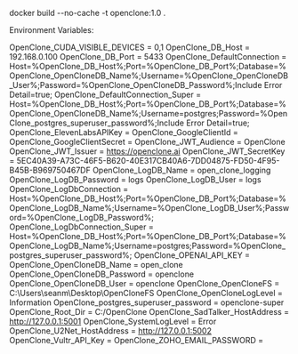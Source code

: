 docker build --no-cache -t openclone:1.0 .

Environment Variables:

OpenClone_CUDA_VISIBLE_DEVICES = 0,1
OpenClone_DB_Host = 192.168.0.100
OpenClone_DB_Port = 5433
OpenClone_DefaultConnection = Host=%OpenClone_DB_Host%;Port=%OpenClone_DB_Port%;Database=%OpenClone_OpenCloneDB_Name%;Username=%OpenClone_OpenCloneDB_User%;Password=%OpenClone_OpenCloneDB_Password%;Include Error Detail=true;
OpenClone_DefaultConnection_Super = Host=%OpenClone_DB_Host%;Port=%OpenClone_DB_Port%;Database=%OpenClone_OpenCloneDB_Name%;Username=postgres;Password=%OpenClone_postgres_superuser_password%;Include Error Detail=true;
OpenClone_ElevenLabsAPIKey = <Your Key>
OpenClone_GoogleClientId = <Your Key>
OpenClone_GoogleClientSecret = <Your Key>
OpenClone_JWT_Audience = OpenClone
OpenClone_JWT_Issuer = https://openclone.ai
OpenClone_JWT_SecretKey = 5EC40A39-A73C-46F5-B620-40E317CB40A6-7DD04875-FD50-4F95-B45B-B969750467DF
OpenClone_LogDB_Name = open_clone_logging
OpenClone_LogDB_Password = logs
OpenClone_LogDB_User = logs
OpenClone_LogDbConnection = Host=%OpenClone_DB_Host%;Port=%OpenClone_DB_Port%;Database=%OpenClone_LogDB_Name%;Username=%OpenClone_LogDB_User%;Password=%OpenClone_LogDB_Password%;
OpenClone_LogDbConnection_Super = Host=%OpenClone_DB_Host%;Port=%OpenClone_DB_Port%;Database=%OpenClone_LogDB_Name%;Username=postgres;Password=%OpenClone_postgres_superuser_password%;
OpenClone_OPENAI_API_KEY = <Your Key>
OpenClone_OpenCloneDB_Name = open_clone
OpenClone_OpenCloneDB_Password = openclone
OpenClone_OpenCloneDB_User = openclone
OpenClone_OpenCloneFS = C:\Users\seanm\Desktop\OpenCloneFS
OpenClone_OpenCloneLogLevel = Information
OpenClone_postgres_superuser_password = openclone-super
OpenClone_Root_Dir = C:/OpenClone
OpenClone_SadTalker_HostAddress = http://127.0.0.1:5001
OpenClone_SystemLogLevel = Error
OpenClone_U2Net_HostAddress = http://127.0.0.1:5002
OpenClone_Vultr_API_Key = <Your Key>
OpenClone_ZOHO_EMAIL_PASSWORD = <Your Key>